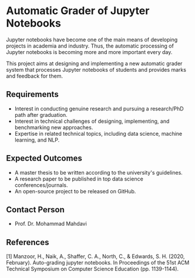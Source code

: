 # Automatic Grader of Jupyter Notebooks
Jupyter notebooks have become one of the main means of developing projects in academia and industry. Thus, the automatic processing of Jupyter notebooks is becoming more and more important every day. 

This project aims at designing and implementing a new automatic grader system that processes Jupyter notebooks of students and provides marks and feedback for them.   


## Requirements
- Interest in conducting genuine research and pursuing a research/PhD path after graduation.
- Interest in technical challenges of designing, implementing, and benchmarking new approaches.
- Expertise in related technical topics, including data science, machine learning, and NLP.   


## Expected Outcomes 
- A master thesis to be written according to the university's guidelines.
- A research paper to be published in top data science conferences/journals.
- An open-source project to be released on GitHub. 


## Contact Person
- Prof. Dr. Mohammad Mahdavi


## References
[1] Manzoor, H., Naik, A., Shaffer, C. A., North, C., & Edwards, S. H. (2020, February). Auto-grading jupyter notebooks. In Proceedings of the 51st ACM Technical Symposium on Computer Science Education (pp. 1139-1144).